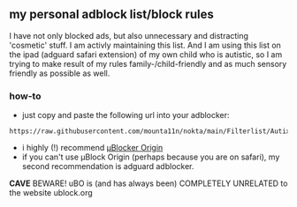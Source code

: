 ## my personal adblock list/block rules

I have not only blocked ads, but also unnecessary and distracting 'cosmetic' stuff.
I am activly maintaining this list. And I am using this list on the ipad (adguard safari extension) of my own child who is autistic,
so I am trying to make result of my rules family-/child-friendly and as much sensory friendly as possible as well.

### how-to

- just copy and paste the following url into your adblocker:

```
https://raw.githubusercontent.com/mounta11n/nokta/main/Filterlist/Autix.txt
```

- i highly (!) recommend [µBlocker Origin](https://github.com/gorhill/uBlock/)
- if you can't use µBlock Origin (perhaps because you are on safari), my second recommendation is adguard adblocker.

**CAVE**
BEWARE! uBO is (and has always been) COMPLETELY UNRELATED to the website ublock.org
